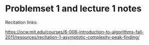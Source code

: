 # Problemset 1 and lecture 1 notes
Recitation links:

https://ocw.mit.edu/courses/6-006-introduction-to-algorithms-fall-2011/resources/recitation-1-asymptotic-complexity-peak-finding/
